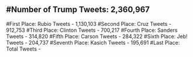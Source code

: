 #Number of Trump Tweets: 2,360,967
---
#First Place: Rubio Tweets - 1,130,103
#Second Place: Cruz Tweets - 912,753
#Third Place: Clinton Tweets - 700,217
#Fourth Place: Sanders Tweets - 314,820
#Fifth Place: Carson Tweets - 284,322
#Sixth Place: Jeb! Tweets - 204,737
#Seventh Place: Kasich Tweets - 195,691
#Last Place: Total Tweets -  
